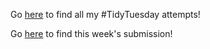 Go [here](https://github.com/npaterna/datascience/tree/master/TidyTuesday) to find all my #TidyTuesday attempts!

Go [here](https://github.com/npaterna/datascience/tree/master/TidyTuesday/Week_10) to find this week's submission!
